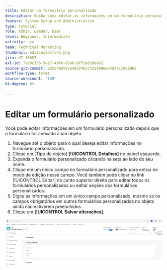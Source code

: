 ```yaml
---
title: Editar um formulário personalizado
description: Saiba como editar as informações em um formulário personalizado depois de anexá-lo a um objeto.
feature: System Setup and Administration
type: Tutorial
role: Admin, Leader, User
level: Beginner, Intermediate
activity: use
team: Technical Marketing
thumbnail: editcustomform.png
jira: KT-10057
exl-id: 7ce0c3c6-9a17-49fe-87a8-8ff1e628ea62
source-git-commit: a25a49e59ca483246271214886ea4dc9c10e8d66
workflow-type: tm+mt
source-wordcount: '149'
ht-degree: 0%

---
```


# Editar um formulário personalizado

<!---
21.4 updates have been made here
--->

Você pode editar informações em um formulário personalizado depois que o formulário for anexado a um objeto.

1. Navegue até o objeto para o qual deseja editar informações no formulário personalizado.
1. Clique em [Tipo de objeto] **[!UICONTROL Detalhes]** no painel esquerdo.
1. Expanda o formulário personalizado clicando na seta ao lado do seu nome.
1. Clique em um único campo no formulário personalizado para entrar no modo de edição nesse campo. Você também pode clicar no link [!UICONTROL Editar] no canto superior direito para editar todos os formulários personalizados ou editar seções dos formulários personalizados.
1. Digite as informações em um único campo personalizado, mesmo se os campos obrigatórios em outros formulários personalizados no objeto ainda não estiverem preenchidos.
1. Clique em **[!UICONTROL Salvar alterações]**.

![Janela Detalhes da tarefa mostrando um formulário personalizado sendo editado](assets/custom-forms-edit-a-custom-form.jpg)
